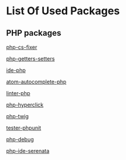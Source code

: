 <h1> List Of Used Packages </h1>

<h2>PHP packages</h2>

[php-cs-fixer](https://atom.io/packages/php-cs-fixer)

[php-getters-setters](https://atom.io/packages/php-getters-setters)

[ide-php](https://atom.io/packages/ide-php)

[atom-autocomplete-php](https://atom.io/packages/atom-autocomplete-php)

[linter-php](https://atom.io/packages/linter-php)

[php-hyperclick](https://atom.io/packages/php-hyperclick)

[php-twig](https://atom.io/packages/php-twig)

[tester-phpunit](https://atom.io/packages/tester-phpunit)

[php-debug](https://atom.io/packages/php-debug)

[php-ide-serenata](https://atom.io/packages/php-ide-serenata)
